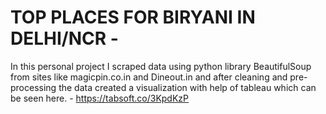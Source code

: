 # TOP PLACES FOR BIRYANI IN DELHI/NCR -

In this personal project I scraped data using python library BeautifulSoup from sites like magicpin.co.in and
Dineout.in and after cleaning and pre-processing the data created a visualization with help of tableau which can be seen here. - https://tabsoft.co/3KpdKzP
